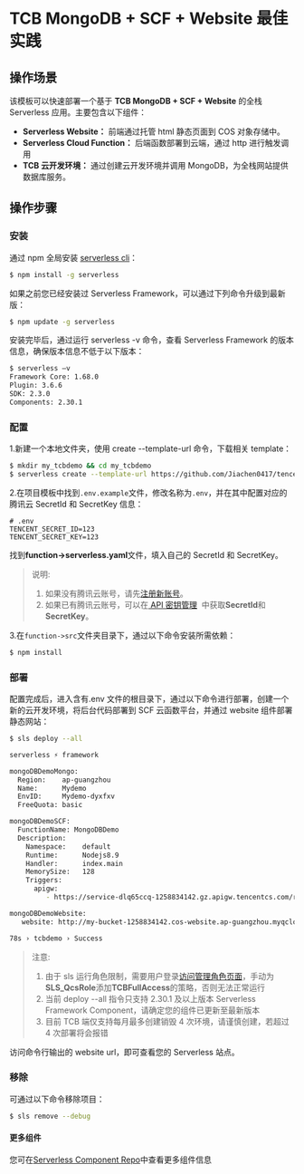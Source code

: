 # TCB MongoDB + SCF + Website 最佳实践

## 操作场景

该模板可以快速部署一个基于 **TCB MongoDB + SCF + Website** 的全栈 Serverless 应用。主要包含以下组件：

- **Serverless Website：** 前端通过托管 html 静态页面到 COS 对象存储中。
- **Serverless Cloud Function：** 后端函数部署到云端，通过 http 进行触发调用
- **TCB 云开发环境：** 通过创建云开发环境并调用 MongoDB，为全栈网站提供数据库服务。

## 操作步骤

### 安装

通过 npm 全局安装 [serverless cli](https://github.com/serverless/serverless)：

```bash
$ npm install -g serverless
```

如果之前您已经安装过 Serverless Framework，可以通过下列命令升级到最新版：

```bash
$ npm update -g serverless
```

安装完毕后，通过运行 serverless -v 命令，查看 Serverless Framework 的版本信息，确保版本信息不低于以下版本：

```bash
$ serverless –v
Framework Core: 1.68.0
Plugin: 3.6.6
SDK: 2.3.0
Components: 2.30.1
```

### 配置

1.新建一个本地文件夹，使用 create --template-url 命令，下载相关 template：

```bash
$ mkdir my_tcbdemo && cd my_tcbdemo
$ serverless create --template-url https://github.com/Jiachen0417/tencent-serverless-demo/edit/master/tcbdemo
```

2.在项目模板中找到`.env.example`文件，修改名称为`.env`，并在其中配置对应的腾讯云 SecretId 和 SecretKey 信息：

```text
# .env
TENCENT_SECRET_ID=123
TENCENT_SECRET_KEY=123
```

找到**function->serverless.yaml**文件，填入自己的 SecretId 和 SecretKey。

> 说明:
>
> 1.  如果没有腾讯云账号，请先[注册新账号](https://cloud.tencent.com/register)。
> 2.  如果已有腾讯云账号，可以在[ API 密钥管理](https://console.cloud.tencent.com/cam/capi)  中获取**SecretId**和**SecretKey**。

3.在`function->src`文件夹目录下，通过以下命令安装所需依赖：

```bash
$ npm install
```

### 部署

配置完成后，进入含有.env 文件的根目录下，通过以下命令进行部署，创建一个新的云开发环境，将后台代码部署到 SCF 云函数平台，并通过 website 组件部署静态网站：

```bash
$ sls deploy --all

serverless ⚡ framework

mongoDBDemoMongo:
  Region:    ap-guangzhou
  Name:      Mydemo
  EnvID:     Mydemo-dyxfxv
  FreeQuota: basic

mongoDBDemoSCF: 
  FunctionName: MongoDBDemo
  Description:  
    Namespace:    default
    Runtime:      Nodejs8.9
    Handler:      index.main
    MemorySize:   128
    Triggers: 
      apigw: 
         - https://service-dlq65ccq-1258834142.gz.apigw.tencentcs.com/release/users

mongoDBDemoWebsite: 
   website: http://my-bucket-1258834142.cos-website.ap-guangzhou.myqcloud.com

78s › tcbdemo › Success

```

> 注意:
>
> 1. 由于 sls 运行角色限制，需要用户登录[访问管理角色页面](https://console.cloud.tencent.com/cam/role)，手动为**SLS_QcsRole**添加**TCBFullAccess**的策略，否则无法正常运行
> 2. 当前 deploy --all 指令只支持 2.30.1 及以上版本 Serverless Framework Component，请确定您的组件已更新至最新版本
> 3. 目前 TCB 端仅支持每月最多创建销毁 4 次环境，请谨慎创建，若超过 4 次部署将会报错

访问命令行输出的 website url，即可查看您的 Serverless 站点。

### 移除

可通过以下命令移除项目：

```bash
$ sls remove --debug
```

#### 更多组件

您可在[Serverless Component Repo](https://github.com/serverless/components)中查看更多组件信息
